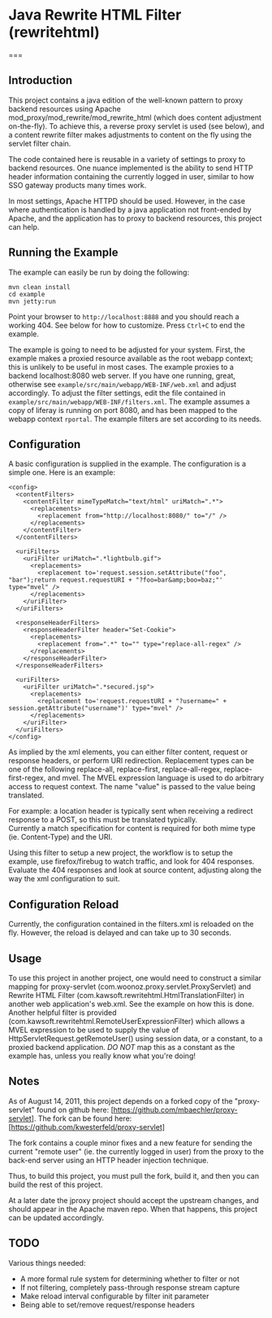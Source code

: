 # Java Rewrite HTML Filter (rewritehtml)
===

## Introduction

This project contains a java edition of the well-known pattern to proxy
backend resources using Apache mod_proxy/mod_rewrite/mod_rewrite_html 
(which does content adjustment on-the-fly).  To achieve this, a reverse 
proxy servlet is used (see below), and a content rewrite filter makes 
adjustments to content on the fly using the servlet filter chain.

The code contained here is reusable in a variety of settings to proxy to
backend resources.  One nuance implemented is the ability to send HTTP
header information containing the currently logged in user, similar to 
how SSO gateway products many times work.

In most settings, Apache HTTPD should be used.  However, in the case 
where authentication is handled by a java application not front-ended 
by Apache, and the application has to proxy to backend resources, this
project can help.  

## Running the Example

The example can easily be run by doing the following:

    mvn clean install
    cd example
    mvn jetty:run

Point your browser to `http://localhost:8888` and you should reach a working
404.  See below for how to customize.  Press `Ctrl+C` to end the example.

The example is going to need to be adjusted for your system.  First, the
example makes a proxied resource available as the root webapp context; 
this is unlikely to be useful in most cases.  The example proxies to a
backend localhost:8080 web server.  If you have one running, great, otherwise
see `example/src/main/webapp/WEB-INF/web.xml` and adjust accordingly.
To adjust the filter settings, edit the file contained in 
`example/src/main/webapp/WEB-INF/filters.xml`.  The example assumes a copy of
liferay is running on port 8080, and has been mapped to the webapp context
`rportal`.  The example filters are set according to its needs.

## Configuration

A basic configuration is supplied in the example.  The configuration is a 
simple one.  Here is an example:

	<config>
	  <contentFilters>
		<contentFilter mimeTypeMatch="text/html" uriMatch=".*">
		  <replacements>
			<replacement from="http://localhost:8080/" to="/" />
		  </replacements>
		</contentFilter>
	  </contentFilters>
  
	  <uriFilters>
		<uriFilter uriMatch=".*lightbulb.gif">
		  <replacements>
			<replacement to='request.session.setAttribute("foo", "bar");return request.requestURI + "?foo=bar&amp;boo=baz;"' type="mvel" />
		  </replacements>
		</uriFilter>
	  </uriFilters>
	
	  <responseHeaderFilters>
		<responseHeaderFilter header="Set-Cookie">
		  <replacements>
			<replacement from=".*" to="" type="replace-all-regex" />
		  </replacements>
		</responseHeaderFilter>
	  </responseHeaderFilters>
  
	  <uriFilters>
		<uriFilter uriMatch=".*secured.jsp">
		  <replacements>
			<replacement to='request.requestURI + "?username=" + session.getAttribute("username")' type="mvel" />
		  </replacements>
		</uriFilter>
	  </uriFilters>
	</config>

As implied by the xml elements, you can either filter content, request or 
response headers, or perform URI redirection.  Replacement types can
be one of the following replace-all, replace-first, replace-all-regex,
replace-first-regex, and mvel.  The MVEL expression language is used
to do arbitrary access to request context.  The name "value" is passed
to the value being translated.

For example: a location header is typically sent when receiving a 
redirect response to a POST, so this must be translated typically.  
Currently a match specification for content is required for both 
mime type (ie. Content-Type) and the URI. 

Using this filter to setup a new project, the workflow is to setup 
the example, use firefox/firebug to watch traffic, and look for 404
responses.  Evaluate the 404 responses and look at source content, adjusting
along the way the xml configuration to suit.

## Configuration Reload

Currently, the configuration contained in the filters.xml is reloaded 
on the fly.  However, the reload is delayed and can take up to 30 seconds.

## Usage

To use this project in another project, one would need to construct a similar
mapping for proxy-servlet (com.woonoz.proxy.servlet.ProxyServlet) and 
Rewrite HTML Filter (com.kawsoft.rewritehtml.HtmlTranslationFilter) in another 
web application's web.xml.  See the example on how this is done.  Another helpful
filter is provided (com.kawsoft.rewritehtml.RemoteUserExpressionFilter)
which allows a MVEL expression to be used to supply the value of 
HttpServletRequest.getRemoteUser() using session data, or a constant,
to a proxied backend application.  *DO NOT* map this as a constant as the 
example has, unless you really know what you're doing!  

## Notes 

As of August 14, 2011, this project depends on a forked copy of the 
"proxy-servlet" found on github here: [https://github.com/mbaechler/proxy-servlet].
The fork can be found here: [https://github.com/kwesterfeld/proxy-servlet]

The fork contains a couple minor fixes and a new feature for sending
the current "remote user" (ie. the currently logged in user) from the proxy
to the back-end server using an HTTP header injection technique.

Thus, to build this project, you must pull the fork, build it, and then
you can build the rest of this project.

At a later date the jproxy project should accept the upstream changes, 
and should appear in the Apache maven repo.  When that happens, this 
project can be updated accordingly.

## TODO

Various things needed:

  - A more formal rule system for determining whether to filter or not
  - If not filtering, completely pass-through response stream capture
  - Make reload interval configurable by filter init parameter
  - Being able to set/remove request/response headers
